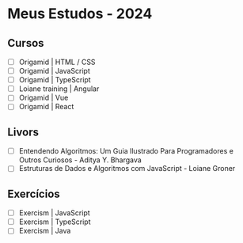 # Meus Estudos - 2024

## Cursos
- [ ] Origamid | HTML / CSS
- [ ] Origamid | JavaScript
- [ ] Origamid | TypeScript
- [ ] Loiane training | Angular
- [ ] Origamid | Vue
- [ ] Origamid | React

## Livors
- [ ] Entendendo Algoritmos: Um Guia Ilustrado Para Programadores e Outros Curiosos - Aditya Y. Bhargava
- [ ] Estruturas de Dados e Algoritmos com JavaScript - Loiane Groner

## Exercícios
- [ ] Exercism | JavaScript
- [ ] Exercism | TypeScript
- [ ] Exercism | Java
